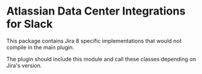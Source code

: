 # Atlassian Data Center Integrations for Slack

This package contains Jira 8 specific implementations that would not compile in the main plugin.

The plugin should include this module and call these classes depending on Jira's version.
